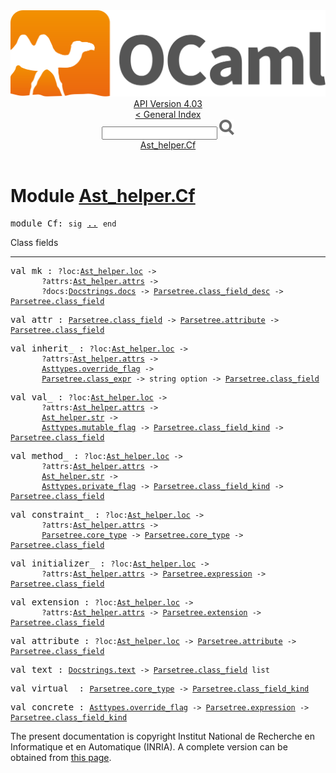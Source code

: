 <!-- ((! set title API !)) ((! set documentation !)) ((! set api !)) ((! set nobreadcrumb !)) -->
<div class="api"><header><nav class="toc brand"><a class="brand" href="https://ocaml.org/"><img src="colour-logo-gray.svg" class="svg" alt="OCaml"></a></nav><nav class="toc"><div class="toc_version"><a href="/docs" id="version-select">API Version 4.03</a></div><a href="index.html">&lt; General Index</a><div class="api_search"><input type="text" name="apisearch" id="api_search" oninput="mySearch(false);" onkeypress="this.oninput();" onclick="this.oninput();" onpaste="this.oninput();">
<img src="search_icon.svg" alt="Search" class="svg" onclick="mySearch(false)"></div>
<div id="search_results"></div><div class="toc_title"><a href="#top">Ast_helper.Cf</a></div><ul></ul></nav></header>

<h1>Module <a href="type_Ast_helper.Cf.html">Ast_helper.Cf</a></h1>

<pre><span class="keyword">module</span> Cf: <code class="code"><span class="keyword">sig</span></code> <a href="Ast_helper.Cf.html">..</a> <code class="code"><span class="keyword">end</span></code></pre><div class="info module top">
Class fields<br>
</div>
<hr width="100%">

<pre><span id="VALmk"><span class="keyword">val</span> mk</span> : <code class="type">?loc:<a href="Ast_helper.html#TYPEloc">Ast_helper.loc</a> -&gt;<br>       ?attrs:<a href="Ast_helper.html#TYPEattrs">Ast_helper.attrs</a> -&gt;<br>       ?docs:<a href="Docstrings.html#TYPEdocs">Docstrings.docs</a> -&gt; <a href="Parsetree.html#TYPEclass_field_desc">Parsetree.class_field_desc</a> -&gt; <a href="Parsetree.html#TYPEclass_field">Parsetree.class_field</a></code></pre>
<pre><span id="VALattr"><span class="keyword">val</span> attr</span> : <code class="type"><a href="Parsetree.html#TYPEclass_field">Parsetree.class_field</a> -&gt; <a href="Parsetree.html#TYPEattribute">Parsetree.attribute</a> -&gt; <a href="Parsetree.html#TYPEclass_field">Parsetree.class_field</a></code></pre>
<pre><span id="VALinherit_"><span class="keyword">val</span> inherit_</span> : <code class="type">?loc:<a href="Ast_helper.html#TYPEloc">Ast_helper.loc</a> -&gt;<br>       ?attrs:<a href="Ast_helper.html#TYPEattrs">Ast_helper.attrs</a> -&gt;<br>       <a href="Asttypes.html#TYPEoverride_flag">Asttypes.override_flag</a> -&gt;<br>       <a href="Parsetree.html#TYPEclass_expr">Parsetree.class_expr</a> -&gt; string option -&gt; <a href="Parsetree.html#TYPEclass_field">Parsetree.class_field</a></code></pre>
<pre><span id="VALval_"><span class="keyword">val</span> val_</span> : <code class="type">?loc:<a href="Ast_helper.html#TYPEloc">Ast_helper.loc</a> -&gt;<br>       ?attrs:<a href="Ast_helper.html#TYPEattrs">Ast_helper.attrs</a> -&gt;<br>       <a href="Ast_helper.html#TYPEstr">Ast_helper.str</a> -&gt;<br>       <a href="Asttypes.html#TYPEmutable_flag">Asttypes.mutable_flag</a> -&gt; <a href="Parsetree.html#TYPEclass_field_kind">Parsetree.class_field_kind</a> -&gt; <a href="Parsetree.html#TYPEclass_field">Parsetree.class_field</a></code></pre>
<pre><span id="VALmethod_"><span class="keyword">val</span> method_</span> : <code class="type">?loc:<a href="Ast_helper.html#TYPEloc">Ast_helper.loc</a> -&gt;<br>       ?attrs:<a href="Ast_helper.html#TYPEattrs">Ast_helper.attrs</a> -&gt;<br>       <a href="Ast_helper.html#TYPEstr">Ast_helper.str</a> -&gt;<br>       <a href="Asttypes.html#TYPEprivate_flag">Asttypes.private_flag</a> -&gt; <a href="Parsetree.html#TYPEclass_field_kind">Parsetree.class_field_kind</a> -&gt; <a href="Parsetree.html#TYPEclass_field">Parsetree.class_field</a></code></pre>
<pre><span id="VALconstraint_"><span class="keyword">val</span> constraint_</span> : <code class="type">?loc:<a href="Ast_helper.html#TYPEloc">Ast_helper.loc</a> -&gt;<br>       ?attrs:<a href="Ast_helper.html#TYPEattrs">Ast_helper.attrs</a> -&gt;<br>       <a href="Parsetree.html#TYPEcore_type">Parsetree.core_type</a> -&gt; <a href="Parsetree.html#TYPEcore_type">Parsetree.core_type</a> -&gt; <a href="Parsetree.html#TYPEclass_field">Parsetree.class_field</a></code></pre>
<pre><span id="VALinitializer_"><span class="keyword">val</span> initializer_</span> : <code class="type">?loc:<a href="Ast_helper.html#TYPEloc">Ast_helper.loc</a> -&gt;<br>       ?attrs:<a href="Ast_helper.html#TYPEattrs">Ast_helper.attrs</a> -&gt; <a href="Parsetree.html#TYPEexpression">Parsetree.expression</a> -&gt; <a href="Parsetree.html#TYPEclass_field">Parsetree.class_field</a></code></pre>
<pre><span id="VALextension"><span class="keyword">val</span> extension</span> : <code class="type">?loc:<a href="Ast_helper.html#TYPEloc">Ast_helper.loc</a> -&gt;<br>       ?attrs:<a href="Ast_helper.html#TYPEattrs">Ast_helper.attrs</a> -&gt; <a href="Parsetree.html#TYPEextension">Parsetree.extension</a> -&gt; <a href="Parsetree.html#TYPEclass_field">Parsetree.class_field</a></code></pre>
<pre><span id="VALattribute"><span class="keyword">val</span> attribute</span> : <code class="type">?loc:<a href="Ast_helper.html#TYPEloc">Ast_helper.loc</a> -&gt; <a href="Parsetree.html#TYPEattribute">Parsetree.attribute</a> -&gt; <a href="Parsetree.html#TYPEclass_field">Parsetree.class_field</a></code></pre>
<pre><span id="VALtext"><span class="keyword">val</span> text</span> : <code class="type"><a href="Docstrings.html#TYPEtext">Docstrings.text</a> -&gt; <a href="Parsetree.html#TYPEclass_field">Parsetree.class_field</a> list</code></pre>
<pre><span id="VALvirtual_"><span class="keyword">val</span> virtual_</span> : <code class="type"><a href="Parsetree.html#TYPEcore_type">Parsetree.core_type</a> -&gt; <a href="Parsetree.html#TYPEclass_field_kind">Parsetree.class_field_kind</a></code></pre>
<pre><span id="VALconcrete"><span class="keyword">val</span> concrete</span> : <code class="type"><a href="Asttypes.html#TYPEoverride_flag">Asttypes.override_flag</a> -&gt; <a href="Parsetree.html#TYPEexpression">Parsetree.expression</a> -&gt; <a href="Parsetree.html#TYPEclass_field_kind">Parsetree.class_field_kind</a></code></pre><div class="copyright">The present documentation is copyright Institut National de Recherche en Informatique et en Automatique (INRIA). A complete version can be obtained from <a href="http://caml.inria.fr/pub/docs/manual-ocaml/">this page</a>.</div></div>